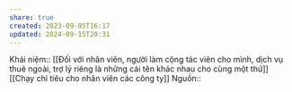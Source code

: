 ```yaml
---
share: true
created: 2023-09-05T16:17
updated: 2024-09-15T20:31
---
```

Khái niệm:: 
[[Đối với nhân viên, người làm cộng tác viên cho mình, dịch vụ thuê ngoài, trợ lý riêng là những cái tên khác nhau cho cùng một thứ]]
[[Chạy chỉ tiêu cho nhân viên các công ty]]
Nguồn:: 

